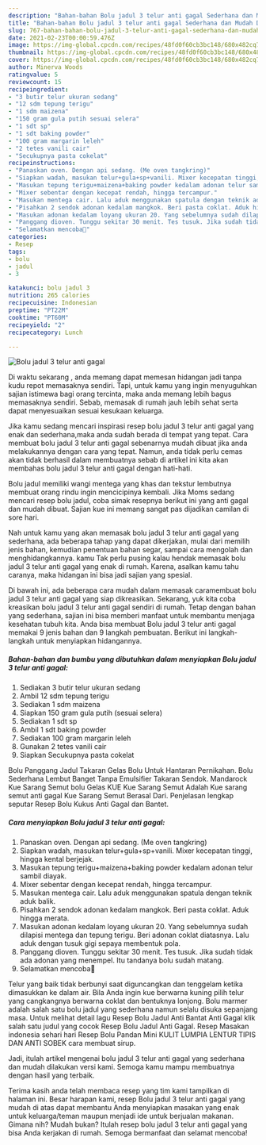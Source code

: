 ```yaml
---
description: "Bahan-bahan Bolu jadul 3 telur anti gagal Sederhana dan Mudah Dibuat"
title: "Bahan-bahan Bolu jadul 3 telur anti gagal Sederhana dan Mudah Dibuat"
slug: 767-bahan-bahan-bolu-jadul-3-telur-anti-gagal-sederhana-dan-mudah-dibuat
date: 2021-02-23T00:00:59.476Z
image: https://img-global.cpcdn.com/recipes/48fd0f60cb3bc148/680x482cq70/bolu-jadul-3-telur-anti-gagal-foto-resep-utama.jpg
thumbnail: https://img-global.cpcdn.com/recipes/48fd0f60cb3bc148/680x482cq70/bolu-jadul-3-telur-anti-gagal-foto-resep-utama.jpg
cover: https://img-global.cpcdn.com/recipes/48fd0f60cb3bc148/680x482cq70/bolu-jadul-3-telur-anti-gagal-foto-resep-utama.jpg
author: Minerva Woods
ratingvalue: 5
reviewcount: 15
recipeingredient:
- "3 butir telur ukuran sedang"
- "12 sdm tepung terigu"
- "1 sdm maizena"
- "150 gram gula putih sesuai selera"
- "1 sdt sp"
- "1 sdt baking powder"
- "100 gram margarin leleh"
- "2 tetes vanili cair"
- "Secukupnya pasta cokelat"
recipeinstructions:
- "Panaskan oven. Dengan api sedang. (Me oven tangkring)"
- "Siapkan wadah, masukan telur+gula+sp+vanili. Mixer kecepatan tinggi, hingga kental berjejak."
- "Masukan tepung terigu+maizena+baking powder kedalam adonan telur sambil diayak."
- "Mixer sebentar dengan kecepat rendah, hingga tercampur."
- "Masukan mentega cair. Lalu aduk menggunakan spatula dengan teknik aduk balik."
- "Pisahkan 2 sendok adonan kedalam mangkok. Beri pasta coklat. Aduk hingga merata."
- "Masukan adonan kedalam loyang ukuran 20. Yang sebelumnya sudah dilapisi mentega dan tepung terigu. Beri adonan coklat diatasnya. Lalu aduk dengan tusuk gigi sepaya membentuk pola."
- "Panggang dioven. Tunggu sekitar 30 menit. Tes tusuk. Jika sudah tidak ada adonan yang menempel. Itu tandanya bolu sudah matang."
- "Selamatkan mencoba💪"
categories:
- Resep
tags:
- bolu
- jadul
- 3

katakunci: bolu jadul 3 
nutrition: 265 calories
recipecuisine: Indonesian
preptime: "PT22M"
cooktime: "PT60M"
recipeyield: "2"
recipecategory: Lunch

---
```



![Bolu jadul 3 telur anti gagal](https://img-global.cpcdn.com/recipes/48fd0f60cb3bc148/680x482cq70/bolu-jadul-3-telur-anti-gagal-foto-resep-utama.jpg)

Di waktu  sekarang , anda memang dapat memesan hidangan jadi tanpa kudu repot memasaknya sendiri. Tapi, untuk kamu yang ingin menyuguhkan sajian istimewa bagi orang tercinta, maka anda memang lebih bagus memasaknya sendiri. Sebab, memasak di rumah jauh lebih sehat serta dapat menyesuaikan sesuai kesukaan keluarga.

Jika kamu sedang mencari inspirasi resep bolu jadul 3 telur anti gagal yang enak dan sederhana,maka anda sudah berada di tempat yang tepat. Cara membuat bolu jadul 3 telur anti gagal  sebenarnya mudah dibuat jika anda melakukannya dengan cara yang tepat. Namun, anda tidak perlu cemas akan tidak berhasil dalam membuatnya 
sebab di artikel ini kita akan membahas bolu jadul 3 telur anti gagal dengan hati-hati.  

Bolu jadul memiliki wangi mentega yang khas dan tekstur lembutnya membuat orang rindu ingin mencicipinya kembali. Jika Moms sedang mencari resep bolu jadul, coba simak resepnya berikut ini yang anti gagal dan mudah dibuat. Sajian kue ini memang sangat pas dijadikan camilan di sore hari.

Nah untuk kamu yang akan memasak bolu jadul 3 telur anti gagal yang sederhana, ada beberapa tahap yang dapat dikerjakan, mulai dari memilih jenis bahan, kemudian penentuan bahan segar, sampai cara mengolah dan menghidangkannya. kamu Tak perlu pusing kalau hendak memasak bolu jadul 3 telur anti gagal yang enak di rumah. Karena, asalkan kamu  tahu caranya, maka hidangan ini bisa jadi sajian yang spesial.

Di bawah ini, ada beberapa cara mudah dalam memasak caramembuat bolu jadul 3 telur anti gagal yang siap dikreasikan. Sekarang, yuk kita coba kreasikan bolu jadul 3 telur anti gagal sendiri di rumah. Tetap dengan bahan yang sederhana, sajian ini bisa memberi manfaat untuk membantu menjaga kesehatan tubuh kita. Anda bisa membuat Bolu jadul 3 telur anti gagal memakai 9 jenis bahan dan 9 langkah pembuatan. Berikut ini langkah-langkah untuk menyiapkan hidangannya.

<!--inarticleads1-->

##### Bahan-bahan dan bumbu yang dibutuhkan dalam menyiapkan Bolu jadul 3 telur anti gagal:

1. Sediakan 3 butir telur ukuran sedang
1. Ambil 12 sdm tepung terigu
1. Sediakan 1 sdm maizena
1. Siapkan 150 gram gula putih (sesuai selera)
1. Sediakan 1 sdt sp
1. Ambil 1 sdt baking powder
1. Sediakan 100 gram margarin leleh
1. Gunakan 2 tetes vanili cair
1. Siapkan Secukupnya pasta cokelat


Bolu Panggang Jadul Takaran Gelas Bolu Untuk Hantaran Pernikahan. Bolu Sederhana Lembut Banget Tanpa Emulsifier Takaran Sendok. Mandarock Kue Sarang Semut bolu Gelas KUE Kue Sarang Semut Adalah Kue sarang semut anti gagal Kue Sarang Semut Berasal Dari. Penjelasan lengkap seputar Resep Bolu Kukus Anti Gagal dan Bantet. 

<!--inarticleads2-->

##### Cara menyiapkan Bolu jadul 3 telur anti gagal:

1. Panaskan oven. Dengan api sedang. (Me oven tangkring)
1. Siapkan wadah, masukan telur+gula+sp+vanili. Mixer kecepatan tinggi, hingga kental berjejak.
1. Masukan tepung terigu+maizena+baking powder kedalam adonan telur sambil diayak.
1. Mixer sebentar dengan kecepat rendah, hingga tercampur.
1. Masukan mentega cair. Lalu aduk menggunakan spatula dengan teknik aduk balik.
1. Pisahkan 2 sendok adonan kedalam mangkok. Beri pasta coklat. Aduk hingga merata.
1. Masukan adonan kedalam loyang ukuran 20. Yang sebelumnya sudah dilapisi mentega dan tepung terigu. Beri adonan coklat diatasnya. Lalu aduk dengan tusuk gigi sepaya membentuk pola.
1. Panggang dioven. Tunggu sekitar 30 menit. Tes tusuk. Jika sudah tidak ada adonan yang menempel. Itu tandanya bolu sudah matang.
1. Selamatkan mencoba💪


Telur yang baik tidak berbunyi saat diguncangkan dan tenggelam ketika dimasukkan ke dalam air. Bila Anda ingin kue berwarna kuning pilih telur yang cangkangnya berwarna coklat dan bentuknya lonjong. Bolu marmer adalah salah satu bolu jadul yang sederhana namun selalu disuka sepanjang masa. Untuk melihat detail lagu Resep Bolu Jadul Anti Bantat Anti Gagal klik salah satu judul yang cocok Resep Bolu Jadul Anti Gagal. Resep Masakan indonesia sehari hari Resep Bolu Pandan Mini KULIT LUMPIA LENTUR TIPIS DAN ANTI SOBEK cara membuat sirup. 

Jadi, itulah artikel mengenai  bolu jadul 3 telur anti gagal  yang sederhana dan mudah dilakukan versi kami. Semoga kamu mampu membuatnya dengan hasil yang terbaik. 

Terima kasih anda telah membaca resep yang tim kami tampilkan di halaman ini. Besar harapan kami, resep  Bolu jadul 3 telur anti gagal yang mudah di atas dapat membantu Anda menyiapkan masakan yang enak untuk keluarga/teman maupun menjadi ide untuk berjualan makanan. Gimana nih? Mudah bukan? Itulah resep bolu jadul 3 telur anti gagal yang bisa Anda kerjakan di rumah. Semoga bermanfaat dan selamat mencoba!


